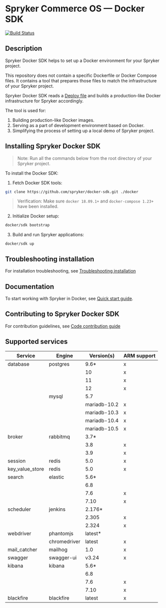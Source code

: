 # Spryker Commerce OS — Docker SDK
[![Build Status](https://travis-ci.com/spryker/docker-sdk.svg?branch=master)](https://travis-ci.com/spryker/docker-sdk)

## Description

Spryker Docker SDK helps to set up a Docker environment for your Spryker project.

This repository does not contain a specific Dockerfile or Docker Compose files. It contains a tool that prepares those files to match the infrastructure of your Spryker project.


Spryker Docker SDK reads a [Deploy file](docs/99-deploy-file-reference.v1.md) and builds a production-like Docker infrastructure for Spryker accordingly.

The tool is used for:

1. Building production-like Docker images.
1. Serving as a part of development environment based on Docker.
1. Simplifying the process of setting up a local demo of Spryker project.

## Installing Spryker Docker SDK
> Note: Run all the commands below from the root directory of your Spryker project.

To install the Docker SDK:

1. Fetch Docker SDK tools:
```bash
git clone https://github.com/spryker/docker-sdk.git ./docker
```

> Verification: Make sure `docker 18.09.1+` and `docker-compose 1.23+` have been installed.


2. Initialize Docker setup:

```bash
docker/sdk bootstrap
```

3. Build and run Spryker applications:
```
docker/sdk up
```

## Troubleshooting installation

For installation troubleshooting, see [Troubleshooting installation](docs/09-troubleshooting.md#troubleshooting-installation)

## Documentation

To start working with Spryker in Docker, see [Quick start guide](docs/01-quick-start-guide.md).

## Contributing to Spryker Docker SDK

For contribution guidelines, see [Code contribution guide](https://documentation.spryker.com/docs/code-contribution-guide#code-contribution-guide)

## Supported services

| Service         | Engine       | Version(s)   | ARM support |
|-----------------|--------------|--------------|-------------|
| database        | postgres     | 9.6*         | x           |
|                 |              | 10           | x           |
|                 |              | 11           | x           |
|                 |              | 12           | x           |
|                 | mysql        | 5.7          |             |
|                 |              | mariadb-10.2 | x           |
|                 |              | mariadb-10.3 | x           |
|                 |              | mariadb-10.4 | x           |
|                 |              | mariadb-10.5 | x           |
| broker          | rabbitmq     | 3.7*         |             |
|                 |              | 3.8          | x           |
|                 |              | 3.9          | x           |
| session         | redis        | 5.0          | x           |
| key_value_store | redis        | 5.0          | x           |
| search          | elastic      | 5.6*         |             |
|                 |              | 6.8          |             |
|                 |              | 7.6          | x           |
|                 |              | 7.10         | x           |
| scheduler       | jenkins      | 2.176*       |             |
|                 |              | 2.305        | x           |
|                 |              | 2.324        | x           |
| webdriver       | phantomjs    | latest*      |             |
|                 | chromedriver | latest       | x           |
| mail_catcher    | mailhog      | 1.0          | x           |
| swagger         | swagger-ui   | v3.24        | x           |
| kibana          | kibana       | 5.6*         |             |
|                 |              | 6.8          |             |
|                 |              | 7.6          | x           |
|                 |              | 7.10         | x           |
| blackfire       | blackfire    | latest       | x           |
